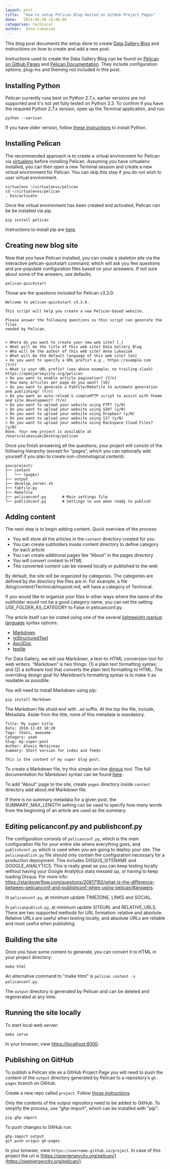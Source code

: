 ```yaml
---
layout: post
title:  "How to setup Pelican Blog Hosted on GitHub Project Pages"
date:   2014-06-20 14:48:00
categories: technical
author:  Anna Lukasiak
---
```


This blog post documents the setup done to create [Data Gallery Blog](https://datagallery.io/pelican) and instructions on how to create and add a new post.

Instructions used to create the Data Gallery Blog can be found on [Pelican on Github Pages](https://docs.getpelican.com/en/3.3.0/tips.html#publishing-to-github) and [Pelican Documentation](https://docs.getpelican.com/en/3.3.0/).  They include configuration options, plug-ins and theming not included in this post.

Installing Python
-----------------
Pelican currently runs best on Python 2.7.x, earlier versions are not supported and it's not yet fully tested on Python 3.3.  To confirm if you have the required Python 2.7.x version, open up the Terminal application, and run:

	python --version

If you have older version, follow [these instructions](https://www.python.org/download/releases/2.7) to install Python.

Installing Pelican
------------------
The recommended approach is to create a virtual environment for Pelican via [virtualenv](https://virtualenv.pypa.io/en/latest/) before installing Pelican. Assuming you have virtualenv installed, you can then open a new Terminal session and create a new virtual environment for Pelican.  You can skip this step if you do not wish to user virtual environment.

	virtualenv ~/virtualenvs/pelican
	cd ~/virtualenvs/pelican
	. bin/activate

Once the virtual environment has been created and activated, Pelican can be be installed via pip.

	pip install pelican

Instructions to install pip are [here](https://pip.readthedocs.org/en/latest/installing.html).

Creating new blog site
----------------------
Now that you have Pelican installed, you can create a skeleton site via the interactive pelican-quickstart command, which will ask you few questions and pre-populate configuration files based on your ansewers.  If not sure about some of the answers, use defaults.

	pelican-quickstart

Those are the questions included for Pelican v3.3.0:

	Welcome to pelican-quickstart v3.3.0.

	This script will help you create a new Pelican-based website.

	Please answer the following questions so this script can generate the files
	needed by Pelican.

	    
	> Where do you want to create your new web site? [.] 
	> What will be the title of this web site? Data Gallery Blog
	> Who will be the author of this web site? Anna Lukasiak
	> What will be the default language of this web site? [en] 
	> Do you want to specify a URL prefix? e.g., https://example.com   (Y/n) 
	> What is your URL prefix? (see above example; no trailing slash) https://openjerseycity.org/pelican
	> Do you want to enable article pagination? (Y/n) 
	> How many articles per page do you want? [10] 
	> Do you want to generate a Fabfile/Makefile to automate generation and publishing? (Y/n) 
	> Do you want an auto-reload & simpleHTTP script to assist with theme and site development? (Y/n) 
	> Do you want to upload your website using FTP? (y/N) 
	> Do you want to upload your website using SSH? (y/N) 
	> Do you want to upload your website using Dropbox? (y/N) 
	> Do you want to upload your website using S3? (y/N) 
	> Do you want to upload your website using Rackspace Cloud Files? (y/N) 
	Done. Your new project is available at /Users/alukasiak/Desktop/pelican

Once you finish answering all the questions, your project will consist of the following hierarchy (except for “pages”, which you can optionally add yourself if you plan to create non-chronological content):

	yourproject/
	├── content
	│   └── (pages)
	├── output
	├── develop_server.sh
	├── fabfile.py
	├── Makefile
	├── pelicanconf.py       # Main settings file
	└── publishconf.py       # Settings to use when ready to publish

Adding content
--------------
The next step is to begin adding content.  Quick overview of the process:

* You will store all the articles in the `content` directory created for you
* You can create subfolders inside content directory to define category for each article
* You can create additional pages like "About" in the pages directory
* You will convert content to HTML
* The converted content can be viewed locally or published to the web

By default, the site will be organized by categories.  The categories are defined by the directory the files are in.  For example, a file /blog/content/Technical/mypost.md, will have a category of Technical.

If you would like to organize your files in other ways where the name of the subfolder would not be a good category name, you can set the setting USE_FOLDER_AS_CATEGORY to False in pelicanconf.py. 

The article itself can be crated using one of the several [lightweight markup language](https://en.wikipedia.org/wiki/Lightweight_markup_language) syntax options:

*  [Markdown](https://daringfireball.net/projects/markdown/)
*  [reStructuredText](https://docutils.sourceforge.net/docs/ref/rst/restructuredtext.html)
*  [AsciiDoc](https://asciidoc.org/)
*  [textile](https://redcloth.org/textile/writing-paragraph-text/)

For Data Gallery, we will use Markdown, a text-to-HTML conversion tool for web writers. “Markdown” is two things: (1) a plain text formatting syntax; and (2) a software tool that converts the plain text formatting to HTML.  The overriding design goal for Markdown’s formatting syntax is to make it as readable as possible.

You will need to install Markdown using pip:

	pip install Markdown

The Markdown file shold end with `.md` suffix.  At the top the file, include, Metadata.  Aside from the title, none of this metadata is mandatory.  

	Title: My super title
	Date: 2010-12-03 10:20
	Tags: thats, awesome
	Category: yeah
	Slug: my-super-post
	Author: Alexis Metaireau
	Summary: Short version for index and feeds

	This is the content of my super blog post.

To create a Markdown file, try this simple on-line [dingus](https://daringfireball.net/projects/markdown/dingus) tool.  The full documentation for Markdown syntax can be found [here](https://daringfireball.net/projects/markdown/syntax).

To add "About" page to the site, create `pages` directory inside `content` directory add about.md Markdown file.

If there is no summary metadata for a given post, the SUMMARY_MAX_LENGTH setting can be used to specify how many words from the beginning of an article are used as the summary.

Editing pelicanconf.py and publishconf.py
-----------------------------------------
The configuration consists of `pelicanconf.py`, which is the main configuration file for your entire site where everything goes, and `publishconf.py` which is used when you are going to deploy your site.  The `pelicanpublish.py` file should only contain the configuration necessary for a production deployment. This includes DISQUS_SITENAME and GOOGLE_ANALYTICS. This is really great as you can keep testing locally without having your Google Analytics stats messed up, or having to keep loading Disqus.  For more info:  https://stackoverflow.com/questions/20817192/what-is-the-difference-between-pelicanconf-and-publishconf-when-using-pelican/#answers.

In `pelicanconf.py`, at minimum update TIMEZONE, LINKS and SOCIAL.

In `pelicanpublish.py`, at minimum update SITEURL and RELATIVE_URLS.  There are two supported methods for URL formation: relative and absolute. Relative URLs are useful when testing locally, and absolute URLs are reliable and most useful when publishing.

Building the site
-----------------
Once you have some content to generate, you can convert it to HTML in your project directory:

	make html

An alternative command to "make html" is `pelican content -s pelicanconf.py`.

The `output` directory is generated by Pelican and can be deleted and regenerated at any time.

Running the site locally
------------------------
To start local web server:

	make serve
 
In your browser, view [https://localhost:8000](https://localhost:8000).

Publishing on GitHub
--------------------
To publish a Pelican site as a GitHub Project Page you will need to push the content of the `output` directory generated by Pelican to a repository’s `gh-pages` branch on GitHub.

Create a new repo called `project`.  Follow [those instructions](https://help.github.com/articles/creating-a-new-repository).

Only the contents of the output repository need to be added to GitHub.  To simplify the process, use "ghp-import", which can be installed with "pip":

	pip ghp-import

To push changes to GitHub run:

	ghp-import output
	git push origin gh-pages

In your browser, view `https://username.github.io/project`.  In case of this project the url is [https://openjerseycity.org/pelican/](https://openjerseycity.org/pelican/).
